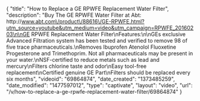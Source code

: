 {
    "title": "How to Replace a GE RPWFE Replacement Water Filter",
    "description": "Buy The GE RPWFE Water Filter at Abt:  http:\/\/www.abt.com\/product\/88616\/GE-RPWFE.html?utm_source=youtube&utm_medium=video&utm_campaign=RPWFE_20160203\n\nGE RPWFE Replacement Water Filter\nFeatures:\n\nGEs exclusive Advanced Filtration system has been tested and verified to remove 98 of five trace pharmaceuticals.\nRemoves Ibuprofen Atenolol Fluoxetine Progesterone and Trimethoprim. Not all pharmaceuticals may be present in your water.\nNSF-certified to reduce metals such as lead and mercury\nFilters chlorine taste and odor\nEasy tool-free replacement\nCertified genuine GE Part\nFilters should be replaced every six months",
    "videoid": "69864874",
    "date_created": "1373485259",
    "date_modified": "1477597012",
    "type": "captivate",
    "layout": "video",
    "url": "\/v\/how-to-replace-a-ge-rpwfe-replacement-water-filter\/69864874"
}